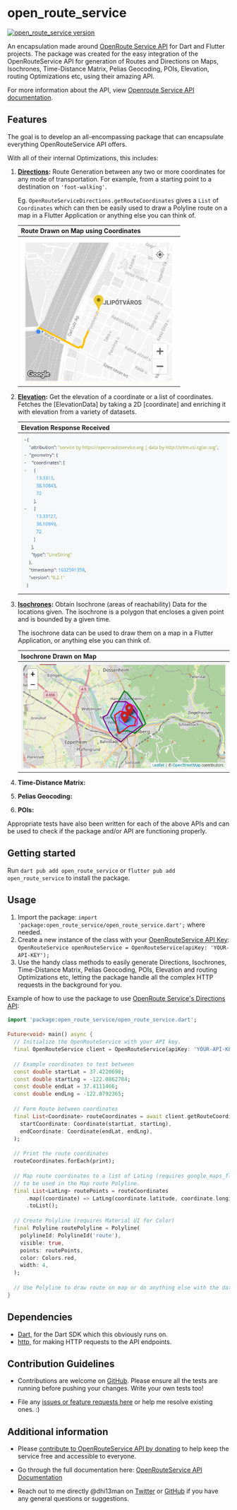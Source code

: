 # open_route_service

[![open_route_service version](https://img.shields.io/pub/v/open_route_service.svg)](https://pub.dev/packages/open_route_service)

An encapsulation made around [OpenRoute Service API](https://openrouteservice.org) for Dart and Flutter projects. The package was created for the easy integration of the OpenRouteService API for generation of Routes and Directions on Maps, Isochrones, Time-Distance Matrix, Pelias Geocoding, POIs, Elevation, routing Optimizations etc, using their amazing API.

For more information about the API, view [Openroute Service API documentation](https://openrouteservice.org/dev/#/api-docs).

## Features

The goal is to develop an all-encompassing package that can encapsulate everything OpenRouteService API offers.

With all of their internal Optimizations, this includes:

1. **[Directions](https://openrouteservice.org/dev/#/api-docs/v2/directions/):**
   Route Generation between any two or more coordinates for any mode of transportation. For example, from a starting point to a destination on `'foot-walking'`.

   Eg. `OpenRouteServiceDirections.getRouteCoordinates` gives a `List` of `Coordinates` which can then be easily used to draw a Polyline route on a map in a Flutter Application or anything else you can think of.

    | Route Drawn on Map using Coordinates |
    | ------------------------------------ |
    | ![Route Drawn on Map](https://raw.githubusercontent.com/Dhi13man/open_route_service/main/screenshots/directions_map.png) |

2. **[Elevation](https://openrouteservice.org/dev/#/api-docs/elevation/):**
    Get the elevation of a coordinate or a list of coordinates. Fetches the [ElevationData] by taking a 2D [coordinate] and enriching it with  elevation from a variety of datasets.

    | Elevation Response Received |
    | --------------------------- |
    | ![Sample Elevation Response](https://raw.githubusercontent.com/Dhi13man/open_route_service/main/screenshots/elevation_response.png) |

3. **[Isochrones](https://openrouteservice.org/dev/#/api-docs/v2/isochrones/):**
    Obtain Isochrone (areas of reachability) Data for the locations given. The isochrone is a polygon that encloses a given point and is bounded by a given time.

    The isochrone data can be used to draw them on a map in a Flutter Application, or anything else you can think of.

    | Isochrone Drawn on Map |
    | ---------------------- |
    | ![Isochrone Drawn on Map](https://raw.githubusercontent.com/Dhi13man/open_route_service/main/screenshots/isochrone_map.png) |

4. **Time-Distance Matrix:**

5. **Pelias Geocoding:**

6. **POIs:**

Appropriate tests have also been written for each of the above APIs and can be used to check if the package and/or API are functioning properly.

## Getting started

Run `dart pub add open_route_service` or `flutter pub add open_route_service` to install the package.

## Usage

1. Import the package: `import 'package:open_route_service/open_route_service.dart';` where needed.
2. Create a new instance of the class with your [OpenRouteService API Key](https://openrouteservice.org/dev/#/signup): `OpenRouteService openRouteService = OpenRouteService(apiKey: 'YOUR-API-KEY');`
3. Use the handy class methods to easily generate Directions, Isochrones, Time-Distance Matrix, Pelias Geocoding, POIs, Elevation and routing Optimizations etc, letting the package handle all the complex HTTP requests in the background for you.

Example of how to use the package to use [OpenRoute Service's Directions API](https://openrouteservice.org/dev/#/api-docs/v2/directions):

```dart
import 'package:open_route_service/open_route_service.dart';

Future<void> main() async {
  // Initialize the OpenRouteService with your API key.
  final OpenRouteService client = OpenRouteService(apiKey: 'YOUR-API-KEY');

  // Example coordinates to test between
  const double startLat = 37.4220698;
  const double startLng = -122.0862784;
  const double endLat = 37.4111466;
  const double endLng = -122.0792365;

  // Form Route between coordinates
  final List<Coordinate> routeCoordinates = await client.getRouteCoordinates(
    startCoordinate: Coordinate(startLat, startLng),
    endCoordinate: Coordinate(endLat, endLng),
  );

  // Print the route coordinates
  routeCoordinates.forEach(print);

  // Map route coordinates to a list of LatLng (requires google_maps_flutter package)
  // to be used in the Map route Polyline.
  final List<LatLng> routePoints = routeCoordinates
      .map((coordinate) => LatLng(coordinate.latitude, coordinate.longitude))
      .toList();

  // Create Polyline (requires Material UI for Color)
  final Polyline routePolyline = Polyline(
    polylineId: PolylineId('route'),
    visible: true,
    points: routePoints,
    color: Colors.red,
    width: 4,
  );

  // Use Polyline to draw route on map or do anything else with the data :)
}

```

## Dependencies

- [Dart,](https://www.dartlang.org/) for the Dart SDK which this obviously runs on.
- [http,](https://pub.dev/packages/http) for making HTTP requests to the API endpoints.

## Contribution Guidelines

- Contributions are welcome on [GitHub](https://www.github.com/dhi13man/open_route_service). Please ensure all the tests are running before pushing your changes. Write your own tests too!

- File any [issues or feature requests here](https://www.github.com/dhi13man/open_route_service/issues) or help me resolve existing ones. :)

## Additional information

- Please [contribute to OpenRouteService API by donating](https://openrouteservice.org/donations/) to help keep the service free and accessible to everyone.

- Go through the full documentation here: [OpenRouteService API Documentation](https://openrouteservice.org/dev/#/api-docs/v2/directions)

- Reach out to me directly @dhi13man on [Twitter](https://twitter.com/dhi13man) or [GitHub](https://www.github.com/dhi13man) if you have any general questions or suggestions.
